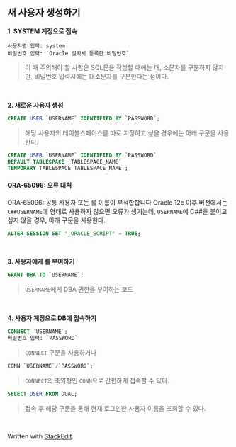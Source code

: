 ## 새 사용자 생성하기


**1. SYSTEM 계정으로 접속** 
```
사용자명 입력: system
비밀번호 입력: `Oracle 설치시 등록한 비밀번호`
```
>이 때 주의해야 할 사항은 SQL문을 작성할 때에는 대, 소문자를 구분하지 않지만, 비밀번호 입력시에는 대소문자를 구분한다는 점이다.

<BR/>

**2. 새로운 사용자 생성**
```SQL
CREATE USER `USERNAME` IDENTIFIED BY `PASSWORD`;
```
>해당 사용자의 테이블스페이스를 따로 지정하고 싶을 경우에는 아래 구문을 사용한다.
 ```SQL
 CREATE USER `USERNAME` IDENTIFIED BY `PASSWORD`
 DEFAULT TABLESPACE `TABLESPACE_NAME`
 TEMPORARY TABLESPACE`TABLESPACE_NAME`;
```

#### ORA-65096:  오류 대처
ORA-65096: 공통 사용자 또는 롤 이름이 부적합합니다
Oracle 12c 이후 버전에서는 `C##USERNAME`에 형태로 사용하지 않으면 오류가 생기는데, `USERNAME`에 C##을 붙이고 싶지 않을 경우, 아래 구문을 사용한다.
```SQL
ALTER SESSION SET "_ORACLE_SCRIPT" = TRUE;
```


<BR/>

**3. 사용자에게 롤 부여하기**
```sql
GRANT DBA TO `USERNAME`;
```
>`USERNAME`에게 DBA 권한을 부여하는 코드
>
<BR/>

**4. 사용자 계정으로 DB에 접속하기**
```SQL
CONNECT `USERNAME`;
비밀번호 입력: `PASSWORD`
```
>`CONNECT` 구문을 사용하거나
```SQL
CONN `USERNAME`/`PASSWORD`;
```
>`CONNECT`의 축약형인 `CONN`으로 간편하게 접속할 수 있다.
```SQL
SELECT USER FROM DUAL;
```
>접속 후 해당 구문을 통해 현재 로그인한 사용자 이름을 조회할 수 있다.

<BR/>

Written with [StackEdit](https://stackedit.io/).
<!--stackedit_data:
eyJoaXN0b3J5IjpbLTEzMDkzMDgyNTEsMjE0NTA0ODAzMywxNT
cwNTMwOTY2LDkzNTc0NDU2Niw3MTM3NDc2ODZdfQ==
-->